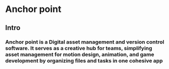# Anchor point


## Intro
### Anchor point is a  Digital asset management and version control software. It serves as a creative hub for teams, simplifying asset management for motion design, animation, and game development by organizing files and tasks in one cohesive app
